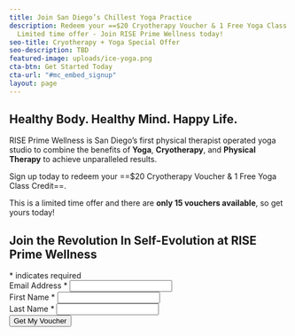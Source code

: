 ```yaml
---
title: Join San Diego’s Chillest Yoga Practice
description: Redeem your ==$20 Cryotherapy Voucher & 1 Free Yoga Class Credit==.<br>
  Limited time offer - Join RISE Prime Wellness today!
seo-title: Cryotherapy + Yoga Special Offer
seo-description: TBD
featured-image: uploads/ice-yoga.png
cta-btn: Get Started Today
cta-url: "#mc_embed_signup"
layout: page
---
```


## Healthy Body. Healthy Mind. Happy Life.  

RISE Prime Wellness is San Diego’s first physical therapist operated yoga studio to combine the benefits of **Yoga**, **Cryotherapy**, and **Physical Therapy** to achieve unparalleled results.

Sign up today to redeem your ==$20 Cryotherapy Voucher & 1 Free Yoga Class Credit==.

This is a limited time offer and there are **only 15 vouchers available**, so get yours today!

<!-- Begin MailChimp Signup Form -->
<link href="//cdn-images.mailchimp.com/embedcode/classic-10_7.css" rel="stylesheet" type="text/css">
<div id="mc_embed_signup">
<form action="https://RISEprimewellness.us17.list-manage.com/subscribe/post?u=380eabc054c67bac16145a294&amp;id=444b21f799" method="post" id="mc-embedded-subscribe-form" name="mc-embedded-subscribe-form" class="validate" target="_blank" novalidate>
    <div id="mc_embed_signup_scroll">
<h2>Join the Revolution In Self-Evolution at RISE Prime Wellness</h2>
<div class="indicates-required"><span class="asterisk">*</span> indicates required</div>
<div class="mc-field-group">
	<label for="mce-EMAIL">Email Address  <span class="asterisk">*</span></label>
	<input type="email" value="" name="EMAIL" class="required email" id="mce-EMAIL">
</div>
<div class="mc-field-group">
	<label for="mce-FNAME">First Name <span class="asterisk">*</span></label>
	<input type="text" value="" name="FNAME" class="required" id="mce-FNAME">
</div>
<div class="mc-field-group">
	<label for="mce-LNAME">Last Name <span class="asterisk">*</span></label>
	<input type="text" value="" name="LNAME" class="required" id="mce-LNAME">
</div>
	<div id="mce-responses" class="clear">
		<div class="response" id="mce-error-response" style="display:none"></div>
		<div class="response" id="mce-success-response" style="display:none"></div>
	</div>    <!-- real people should not fill this in and expect good things - do not remove this or risk form bot signups-->
    <div style="position: absolute; left: -5000px;" aria-hidden="true"><input type="text" name="b_380eabc054c67bac16145a294_444b21f799" tabindex="-1" value=""></div>
    <div class="clear"><input type="submit" value="Get My Voucher" name="subscribe" id="mc-embedded-subscribe" class="button"></div>
    </div>
</form>
</div>
<script type='text/javascript' src='//s3.amazonaws.com/downloads.mailchimp.com/js/mc-validate.js'></script><script type='text/javascript'>(function($) {window.fnames = new Array(); window.ftypes = new Array();fnames[0]='EMAIL';ftypes[0]='email';fnames[1]='FNAME';ftypes[1]='text';fnames[2]='LNAME';ftypes[2]='text';}(jQuery));var $mcj = jQuery.noConflict(true);</script>
<!--End mc_embed_signup-->
